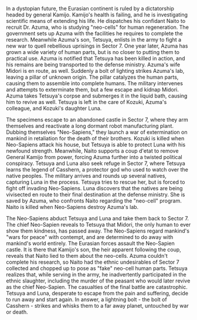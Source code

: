 <!-- Casshern (2004) -->

In a dystopian future, the Eurasian continent is ruled by a dictatorship headed by general Kamijo. Kamijo's health is failing, and he is investigating scientific means of extending his life. He dispatches his confidant Naito to recruit Dr. Azuma, who is studying "neo-cells" for human regeneration. The government sets up Azuma with the facilities he requires to complete the research. Meanwhile Azuma's son, Tetsuya, enlists in the army to fight a new war to quell rebellious uprisings in Sector 7. One year later, Azuma has grown a wide variety of human parts, but is no closer to putting them to practical use. Azuma is notified that Tetsuya has been killed in action, and his remains are being transported to the defense ministry. Azuma's wife Midori is en route, as well. Suddenly a bolt of lighting strikes Azuma's lab, leaving a pillar of unknown origin. The pillar catalyzes the human parts, causing them to assemble into complete humans. The military intervenes and attempts to exterminate them, but a few escape and kidnap Midori. Azuma takes Tetsuya's corpse and submerges it in the liquid bath, causing him to revive as well. Tetsuya is left in the care of Kozuki, Azuma's colleague, and Kozuki's daughter Luna.

The specimens escape to an abandoned castle in Sector 7, where they arm themselves and reactivate a long dormant robot manufacturing plant. Dubbing themselves "Neo-Sapiens," they launch a war of extermination on mankind in retaliation for the death of their brothers. Kozuki is killed when Neo-Sapiens attack his house, but Tetsuya is able to protect Luna with his newfound strength. Meanwhile, Naito supports a coup d'etat to remove General Kamijo from power, forcing Azuma further into a twisted political conspiracy. Tetsuya and Luna also seek refuge in Sector 7, where Tetsuya learns the legend of Casshern, a protector god who used to watch over the native peoples. The military arrives and rounds up several natives, capturing Luna in the process. Tetsuya tries to rescue her, but is forced to fight off invading Neo-Sapiens. Luna discovers that the natives are being vivisected en route to their final destination at the defense ministry. She is saved by Azuma, who confronts Naito regarding the "neo-cell" program. Naito is killed when Neo-Sapiens destroy Azuma's lab.

The Neo-Sapiens abduct Tetsuya and Luna and take them back to Sector 7. The chief Neo-Sapien reveals to Tetsuya that Midori, the only human to ever show them kindness, has passed away. The Neo-Sapiens regard mankind's "wars for peace" with contempt, and are determined to do away with mankind's world entirely. The Eurasian forces assault the Neo-Sapien castle. It is there that Kamijo's son, the heir apparent following the coup, reveals that Naito lied to them about the neo-cells. Azuma couldn't complete his research, so Naito had the ethnic undesirables of Sector 7 collected and chopped up to pose as "fake" neo-cell human parts. Tetsuya realizes that, while serving in the army, he inadvertently participated in the ethnic slaughter, including the murder of the peasant who would later revive as the chief Neo-Sapien. The casualties of the final battle are catastrophic. Tetsuya and Luna, desperate to escape from the pain and suffering, decide to run away and start again. In answer, a lightning bolt - the bolt of Casshern - strikes and whisks them to a far away planet, untouched by war or death.